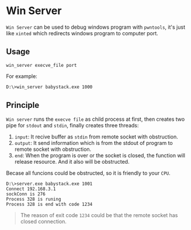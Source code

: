 # Win Server

`Win Server` can be used to debug windows program with `pwntools`, it's just like `xinted` which redirects windows program to computer port.

## Usage

`win_server execve_file port`

For example: 
```bash
D:\>win_server babystack.exe 1000
```

## Principle

`Win server` runs the `execve file` as child process at first, then creates two pipe for `stdout` and `stdin`, finally creates three threads:

1. `input`: It recive buffer as `stdin` from remote socket with obstruction.
2. `output`: It send information which is from the stdout of program to remote socket with obstruction.
3. `end`: When the program is over or the socket is closed, the function will release resource. And it also will be obstructed.

Becase all funcions could be obstructed, so it is friendly to your `CPU`.

```
D:\>server.exe babystack.exe 1001
Connect 192.168.3.1
sockConn is 276
Process 328 is runing
Process 328 is end with code 1234
```

> The reason of exit code `1234` could be that the remote socket has closed connection.